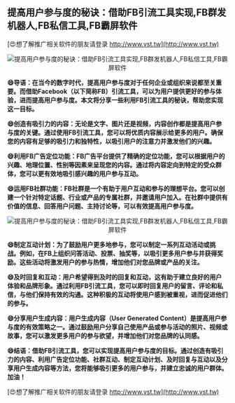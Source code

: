 ## **提高用户参与度的秘诀：借助FB引流工具实现,FB群发机器人,FB私信工具,FB霸屏软件**

[😍想了解推广相关软件的朋友请登录 http://www.vst.tw](http://www.vst.tw)

 <center><img src="https://vst.tw/MP4/tuiguang/png/5.png" alt="提高用户参与度的秘诀：借助FB引流工具实现,FB群发机器人,FB私信工具,FB霸屏软件"></center>

**😄导语：在当今的数字时代，提高用户参与度对于任何企业或组织来说都至关重要。而借助Facebook（以下简称FB）引流工具，可以为用户提供更好的参与体验，进而提高用户参与度。本文将分享一些利用FB引流工具的秘诀，帮助您实现这一目标。**

**😄创造有吸引力的内容：无论是文字、图片还是视频，内容创作都是提高用户参与度的关键。通过使用FB引流工具，您可以将优质内容展示给更多的用户。确保您的内容有足够的吸引力和独特性，以吸引用户的注意力并激发他们的兴趣。**

**😄利用FB广告定位功能：FB广告平台提供了精确的定位功能，您可以根据用户的兴趣、地理位置、性别等因素来呈现您的内容。通过将内容定向到特定的受众群体，您可以更有效地吸引感兴趣的用户参与互动。**

**😄运用FB社群功能：FB社群是一个有助于用户互动和参与的理想平台。您可以创建一个针对特定话题、行业或产品的专属社群，并邀请用户加入。在社群中提供有价值的信息、回答用户问题、主持讨论等，可以有效提高用户参与度。**

 <center><img src="https://vst.tw/MP4/tuiguang/png/7.png" alt="提高用户参与度的秘诀：借助FB引流工具实现,FB群发机器人,FB私信工具,FB霸屏软件"></center>

**😄制定互动计划：为了鼓励用户更多地参与，您可以制定一系列互动活动或挑战。例如，在FB上组织问答活动、投票、抽奖等，以吸引更多用户参与并获得奖励。这些活动将激发用户的参与热情，增加他们对您品牌或产品的关注。**

**😄及时回复和互动：用户希望得到及时的回复和互动，这有助于建立良好的用户体验和品牌形象。通过利用FB引流工具，您可以即时回复用户的留言、评论和私信，与他们保持有效的沟通。这种积极的互动将使用户感到被重视，进而促进他们的参与。**

**😄分享用户生成内容：用户生成内容（User Generated Content）是提高用户参与度的有效策略之一。通过鼓励用户分享自己使用产品或参与活动的照片、视频或故事，您可以激发更多用户的参与欲望，并增加他们对您品牌的认同感。**

**😄结语：借助FB引流工具，您可以实现提高用户参与度的目标。通过创造有吸引力的内容、利用广告定位功能、社群互动、制定互动计划、及时回复与互动以及分享用户生成内容等方法，您将能够吸引更多的用户参与，并建立忠诚的用户群体。加油！**

[😍想了解推广相关软件的朋友请登录 http://www.vst.tw](http://www.vst.tw)



